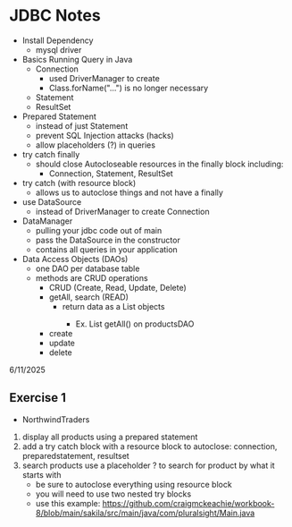 # JDBC Notes

- Install Dependency
  - mysql driver
- Basics Running Query in Java
  - Connection
    - used DriverManager to create
    - Class.forName("...") is no longer necessary
  - Statement
  - ResultSet
- Prepared Statement
  - instead of just Statement
  - prevent SQL Injection attacks (hacks)
  - allow placeholders (?) in queries
- try catch finally
  - should close Autocloseable resources in the finally block including:
    - Connection, Statement, ResultSet
- try catch (with resource block)
  - allows us to autoclose things and not have a finally
- use DataSource
  - instead of DriverManager to create Connection
- DataManager
  - pulling your jdbc code out of main
  - pass the DataSource in the constructor
  - contains all queries in your application
- Data Access Objects (DAOs)
  - one DAO per database table
  - methods are CRUD operations
    - CRUD (Create, Read, Update, Delete)
    - getAll, search (READ)
      - return data as a List<Model> objects
        - Ex. List<Product> getAll() on productsDAO
    - create
    - update
    - delete

6/11/2025

## Exercise 1

- NorthwindTraders

1. display all products using a prepared statement
2. add a try catch block with a resource block to autoclose: connection, preparedstatement, resultset
3. search products use a placeholder ? to search for product by what it starts with
   - be sure to autoclose everything using resource block
   - you will need to use two nested try blocks
   - use this example: https://github.com/craigmckeachie/workbook-8/blob/main/sakila/src/main/java/com/pluralsight/Main.java
